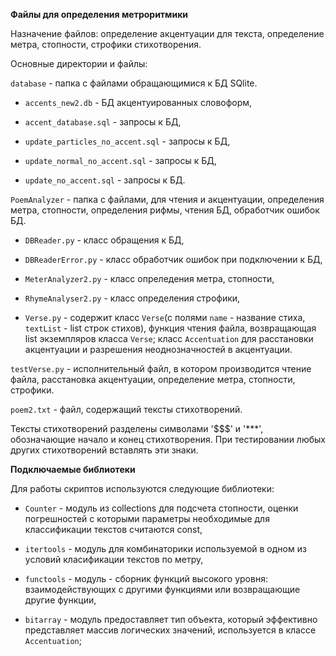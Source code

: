 ****Файлы для определения метроритмики****

Назначение файлов: определение акцентуации для текста, определение метра, стопности, строфики стихотворения.

Основные директории и файлы:

`database` - папка с файлами обращающимися к БД SQlite.

* `accents_new2.db` - БД акцентуированных словоформ,

* `accent_database.sql` - запросы к БД,

* `update_particles_no_accent.sql` - запросы к БД,

* `update_normal_no_accent.sql` - запросы к БД,

* `update_no_accent.sql` - запросы к БД.


`PoemAnalyzer` - папка с файлами, для чтения и акцентуации, определения метра, стопности, определения рифмы, чтения БД, обработчик ошибок БД.

* `DBReader.py` - класс обращения к БД,

* `DBReaderError.py` - класс обработчик ошибок при подключении к БД,

* `MeterAnalyzer2.py` - класс опреледения метра, стопности,

* `RhymeAnalyser2.py` - класс определения строфики,

* `Verse.py` - содержит класс `Verse`(с полями `name` - название стиха, `textList` - list строк стихов), функция чтения файла, возвращающая list экземпляров класса `Verse`;
 класс `Accentuation` для расстановки акцентуации и разрешения неоднозначностей в акцентуации.

`testVerse.py` - исполнительный файл, в котором производится чтение файла, расстановка акцентуации, определение метра, стопности, строфики.

`poem2.txt` -  файл, содержащий тексты стихотворений.

Тексты стихотворений разделены символами '$$$' и '***', обозначающие начало и конец стихотворения. При тестировании любых других стихотворений
вставлять эти знаки.

**Подключаемые библиотеки**

Для работы скриптов используются следующие библиотеки:


* `Counter` - модуль из collections для подсчета стопности, оценки погрешностей с которыми параметры необходимые для классификации текстов считаются const,

* `itertools` - модуль для комбинаторики используемой в одном из условий класификации текстов по метру,

* `functools` - модуль - сборник функций высокого уровня: взаимодействующих с другими функциями или возвращающие другие функции,

* `bitarray` - модуль предоставляет тип объекта, который эффективно представляет массив логических значений, используется в классе` Accentuation`;

